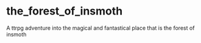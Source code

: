 # the_forest_of_insmoth
A ttrpg adventure into the magical and fantastical place that is the forest of insmoth
